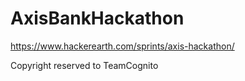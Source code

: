 # AxisBankHackathon
https://www.hackerearth.com/sprints/axis-hackathon/

Copyright reserved to TeamCognito
